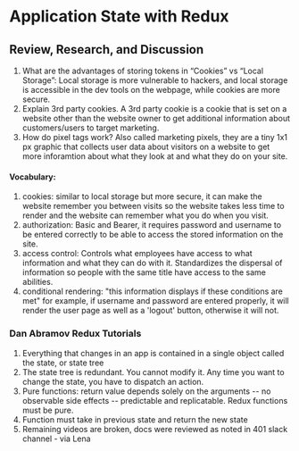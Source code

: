# Application State with Redux
## Review, Research, and Discussion
  1. What are the advantages of storing tokens in “Cookies” vs “Local Storage”: Local storage is more vulnerable to hackers, and local storage is accessible in the dev tools on the webpage, while cookies are more secure.
  2. Explain 3rd party cookies. A 3rd party cookie is a cookie that is set on a website other than the website owner to get additional information about customers/users to target marketing.
  3. How do pixel tags work? Also called marketing pixels, they are a tiny 1x1 px graphic that collects user data about visitors on a website to get more inforamtion about what they look at and what they do on your site.
  
#### Vocabulary:
  1. cookies: similar to local storage but more secure, it can make the website remember you between visits so the website takes less time to render and the website can remember what you do when you visit.
  2. authorization: Basic and Bearer, it requires password and username to be entered correctly to be able to access the stored information on the site.
  3. access control: Controls what employees have access to what information and what they can do with it. Standardizes the dispersal of information so people with the same title have access to the same abilities.
  4. conditional rendering: "this information displays if these conditions are met" for example, if username and password are entered properly, it will render the user page as well as a 'logout' button, otherwise it will not.
  
### Dan Abramov Redux Tutorials
1. Everything that changes in an app is contained in a single object called the state, or state tree
2. The state tree is redundant. You cannot modify it. Any time you want to change the state, you have to dispatch an action.
3. Pure functions: return value depends solely on the arguments -- no observable side effects -- predictable and replicatable. Redux functions must be pure.
4. Function must take in previous state and return the new state
5. Remaining videos are broken, docs were reviewed as noted in 401 slack channel - via Lena
